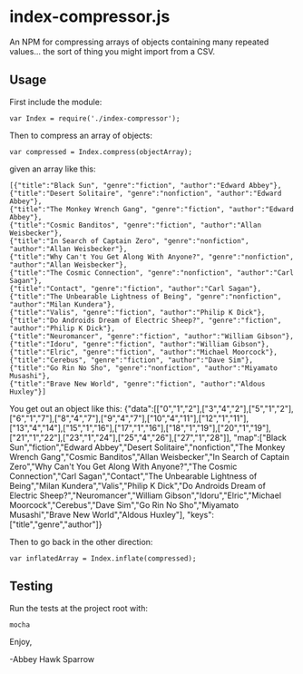 index-compressor.js
==============
An NPM for compressing arrays of objects containing many repeated values... the sort of thing you might import from a CSV.

Usage
-----
First include the module:

    var Index = require('./index-compressor');

Then to compress an array of objects:

    var compressed = Index.compress(objectArray);

given an array like this:

    [{"title":"Black Sun", "genre":"fiction", "author":"Edward Abbey"},
    {"title":"Desert Solitaire", "genre":"nonfiction", "author":"Edward Abbey"},
    {"title":"The Monkey Wrench Gang", "genre":"fiction", "author":"Edward Abbey"},
    {"title":"Cosmic Banditos", "genre":"fiction", "author":"Allan Weisbecker"},
    {"title":"In Search of Captain Zero", "genre":"nonfiction", "author":"Allan Weisbecker"},
    {"title":"Why Can't You Get Along With Anyone?", "genre":"nonfiction", "author":"Allan Weisbecker"},
    {"title":"The Cosmic Connection", "genre":"nonfiction", "author":"Carl Sagan"},
    {"title":"Contact", "genre":"fiction", "author":"Carl Sagan"},
    {"title":"The Unbearable Lightness of Being", "genre":"nonfiction", "author":"Milan Kundera"},
    {"title":"Valis", "genre":"fiction", "author":"Philip K Dick"},
    {"title":"Do Androids Dream of Electric Sheep?", "genre":"fiction", "author":"Philip K Dick"},
    {"title":"Neuromancer", "genre":"fiction", "author":"William Gibson"},
    {"title":"Idoru", "genre":"fiction", "author":"William Gibson"},
    {"title":"Elric", "genre":"fiction", "author":"Michael Moorcock"},
    {"title":"Cerebus", "genre":"fiction", "author":"Dave Sim"},
    {"title":"Go Rin No Sho", "genre":"nonfiction", "author":"Miyamato Musashi"},
    {"title":"Brave New World", "genre":"fiction", "author":"Aldous Huxley"}]
    
You get out an object like this:
    {"data":[["0","1","2"],["3","4","2"],["5","1","2"],["6","1","7"],["8","4","7"],["9","4","7"],["10","4","11"],["12","1","11"],["13","4","14"],["15","1","16"],["17","1","16"],["18","1","19"],["20","1","19"],["21","1","22"],["23","1","24"],["25","4","26"],["27","1","28"]],
    "map":["Black Sun","fiction","Edward Abbey","Desert Solitaire","nonfiction","The Monkey Wrench Gang","Cosmic Banditos","Allan Weisbecker","In Search of Captain Zero","Why Can't You Get Along With Anyone?","The Cosmic Connection","Carl Sagan","Contact","The Unbearable Lightness of Being","Milan Kundera","Valis","Philip K Dick","Do Androids Dream of Electric Sheep?","Neuromancer","William Gibson","Idoru","Elric","Michael Moorcock","Cerebus","Dave Sim","Go Rin No Sho","Miyamato Musashi","Brave New World","Aldous Huxley"],
    "keys":["title","genre","author"]}
    
Then to go back in the other direction:

    var inflatedArray = Index.inflate(compressed);

Testing
-------

Run the tests at the project root with:

    mocha

Enjoy,

-Abbey Hawk Sparrow